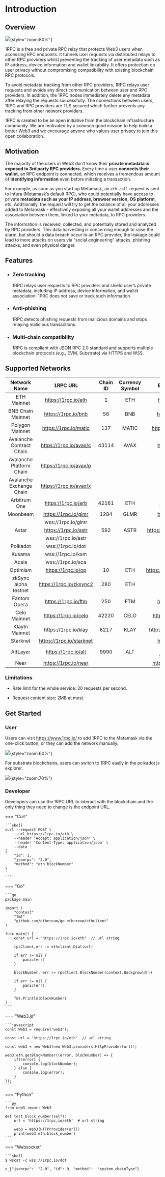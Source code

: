 # Introduction

## Overview

![](../assets/1rpc/1rpc-image.png){style="zoom:80%"}

1RPC is a free and private RPC relay that protects Web3 users when accessing RPC endpoints. It tunnels user requests via distributed relays to other RPC providers whilst preventing the tracking of user metadata such as IP address, device information and wallet linkability. It offers protection on user privacy without compromising compatibility with existing blockchain RPC protocols.

To avoid metadata tracking from other RPC providers, 1RPC relays user requests and avoids any direct communication between user and RPC providers. In addition, the 1RPC nodes immediately delete any metadata after relaying the requests successfully. The connections between users, 1RPC and RPC providers are TLS secured which further prevents any tracking from other network providers. 

1RPC is created to be an open initiative from the blockchain infrastructure community. We are motivated by a common good mission to help build a better Web3 and we encourage anyone who values user privacy to join this open collaboration.

## Motivation

The majority of the users in Web3 don’t know their **private metadata is exposed to 3rd party RPC providers.** Every time a user **connects their wallet**, an RPC endpoint is connected, which receives a tremendous amount of **identifying information** even before initiating a transaction.

For example, as soon as you start up Metamask, an `eth_call` request is sent to Infura (Metamask’s default RPC), who could potentially have access to private **metadata such as your IP address, browser version, OS platform**, etc. Additionally, the request will try to get the balance of all your addresses added to Metamask - effectively exposing all your wallet addresses and the association between them, linked to your metadata, to RPC providers. 

The information is received, collected, and potentially stored and analyzed by RPC providers. This data harvesting is concerning enough to raise the alarm, but should a data breach occur to an RPC provider, the leakage could lead to more attacks on users via “social engineering” attacks, phishing attacks, and even physical danger.

## Features

- ### Zero tracking

    1RPC relays user requests to RPC providers and shield user’s private metadata, including IP address, device information, and wallet association. 1PRC does not save or track such information.

- ### Anti-phishing

    1RPC detects phishing requests from malicious domains and stops relaying malicious transactions. 

- ### Multi-chain compatibility

    1RPC is compliant with JSON RPC 2.0 standard and supports multiple blockchain protocols (e.g., EVM, Substrate) via HTTPS and WSS.

## Supported Networks

| Network Name | 1RPC URL | Chain ID | Currency Symbol | Block Explorer URL |
|:------------:|:--------:|:--------:|:---------------:|:------------------:|
| ETH Mainnet | https://1rpc.io/eth | 1 | ETH | https://etherscan.io |
| BNB Chain Mainnet | https://1rpc.io/bnb | 56 | BNB | https://bscscan.com |
| Polygon Mainnet | https://1rpc.io/matic | 137 | MATIC | https://polygonscan.com |
| Avalanche Contract Chain | https://1rpc.io/avax/c | 43114 | AVAX | https://snowtrace.io |
| Avalanche Platform Chain | https://1rpc.io/avax/p | | | |
| Avalanche Exchange Chain | https://1rpc.io/avax/x | | | |
| Arbitrum One | https://1rpc.io/arb | 42161 | ETH | https://arbiscan.io |
| Moonbeam | https://1rpc.io/glmr | 1284 | GLMR | https://moonscan.io |
| | wss://1rpc.io/glmr | | |
| Astar | https://1rpc.io/astr | 592 | ASTR | https://blockscout.com/astar |
| | wss://1rpc.io/astr | | |
| Polkadot | wss://1rpc.io/dot | | |
| Kusama | wss://1rpc.io/ksm | | |
| Acala | wss://1rpc.io/aca | | |
| Optimism | https://1rpc.io/op | 10 | ETH | https://optimistic.etherscan.io |
| zkSync alpha testnet | https://1rpc.io/zksync2 | 280 | ETH | https://zksync2-testnet.zkscan.io |
| Fantom Opera | https://1rpc.io/ftm | 250 | FTM | https://ftmscan.com |
| Celo Mainnet | https://1rpc.io/celo | 42220 | CELO | https://explorer.celo.org |
| Klaytn Mainnet | https://1rpc.io/klay | 8217 | KLAY | https://www.klaytnfinder.io |
| Starknet | https://1rpc.io/starknet | | | https://starkscan.co |
| AltLayer | https://1rpc.io/alt | 9990 | ALT | https://devnet-explorer.altlayer.io |
| Near | https://1rpc.io/near | | | https://explorer.near.org |

### Limitations

* Rate limit for the whole service: 20 requests per second.

* Request content size: 2MB at most.

## Get Started

### User

Users can visit https://www.1rpc.io/ to add 1RPC to the Metamask via the one-click button, or they can add the network manually.

![](../assets/1rpc/1RPC_one.png){style="zoom:60%"}

For substrate blockchains, users can switch to 1RPC easily in the polkadot js explorer.

![](../assets/1rpc/polkadot-oneclick.png){style="zoom:70%"}

### Developer

Developers can use the 1RPC URL to interact with the blockchain and the only thing they need to change is the endpoint URL.

=== "Curl"

    ```shell
    curl --request POST \
        --url https://1rpc.io/eth \
        --header 'Accept: application/json' \
        --header 'Content-Type: application/json' \
        --data '
    {
        "id": 1,
        "jsonrpc": "2.0",
        "method": "eth_blockNumber"
    }
    '
    ```

=== "Go"

    ```go
    package main

    import (
        "context"
        "fmt"
        "github.com/ethereum/go-ethereum/ethclient"
    )

    func main() {
        const url = "https://1rpc.io/eth"  // url string
        
        rpcClient,err := ethclient.Dial(url)
        
        if err != nil {
            panic(err)
        }
        
        blockNumber, err := rpcClient.BlockNumber(context.Background())
        
        if err != nil {
            panic(err)
        }
        
        fmt.Println(blockNumber)
    }
    ```

=== "Web3.js"

    ```javascript
    const Web3 = require('web3');

    const url = 'https://1rpc.io/eth'  // url string

    const web3 = new Web3(new Web3.providers.HttpProvider(url));

    web3.eth.getBlockNumber((error, blockNumber) => {
        if(!error) {
            console.log(blockNumber);
        } else {
            console.log(error);
        }
    });
    ```

=== "Python"

    ```py
    from web3 import Web3
            
    def test_block_number(self):
        url = 'https://1rpc.io/eth'  # url string
        
        web3 = Web3(HTTPProvider(url))
        print(web3.eth.block_number)
    ```

=== "Websocket"

    ```shell
    $ wscat -c wss://1rpc.io/dot

    > {"jsonrpc":  "2.0", "id": 0, "method":  "system_chainType"}
    ```

